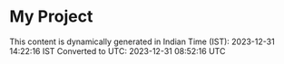 # My Project

This content is dynamically generated in Indian Time (IST): 2023-12-31 14:22:16 IST
Converted to UTC: 2023-12-31 08:52:16 UTC
